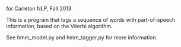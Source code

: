 for Carleton NLP, Fall 2013


This is a program that tags a sequence of words with part-of-speech information, based on the Viterbi algorithm.


See hmm_model.py and hmm_tagger.py for more information.
